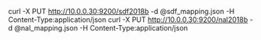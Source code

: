 curl -X PUT http://10.0.0.30:9200/sdf2018b -d @sdf_mapping.json -H Content-Type:application/json
curl -X PUT http://10.0.0.30:9200/nal2018b -d @nal_mapping.json -H Content-Type:application/json
